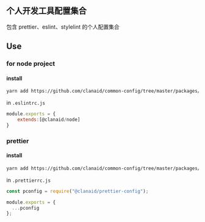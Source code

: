 ## 个人开发工具配置集合

包含 prettier、eslint、stylelint 的个人配置集合

## Use

### for node project

#### install

```bash
yarn add https://github.com/clanaid/common-config/tree/master/packages/eslint-config-node
```

in `.eslintrc.js`

```js
module.exports = {
    extends:[@clanaid/node]
}
```

### prettier

#### install

```bash
yarn add https://github.com/clanaid/common-config/tree/master/packages/prettier-config
```

in `.prettierrc.js`

```js
const pconfig = require("@clanaid/prettier-config");

module.exports = {
  ...pconfig
};
```
